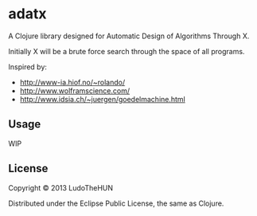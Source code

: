 # adatx

A Clojure library designed for Automatic Design of Algorithms Through X.

Initially X will be a brute force search through the space of all programs.


Inspired by:
  * http://www-ia.hiof.no/~rolando/
  * http://www.wolframscience.com/
  * http://www.idsia.ch/~juergen/goedelmachine.html


## Usage

WIP

## License

Copyright © 2013 LudoTheHUN

Distributed under the Eclipse Public License, the same as Clojure.

